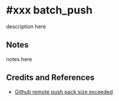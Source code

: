 # #xxx batch_push

description here

## Notes

notes here

## Credits and References

* [Github remote push pack size exceeded](https://stackoverflow.com/questions/15125862/github-remote-push-pack-size-exceeded)
